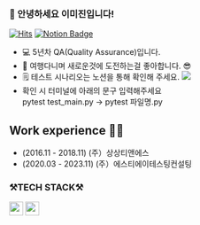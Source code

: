 ### 👋 안녕하세요 이미진입니다!


[![Hits](https://hits.seeyoufarm.com/api/count/incr/badge.svg?url=https%3A%2F%2Fgithub.com%2FJIN352%2Fhit-counter&count_bg=%2379C83D&title_bg=%23555555&icon=&icon_color=%23E7E7E7&title=VISIT&edge_flat=false)](https://hits.seeyoufarm.com)
[![Notion Badge](http://img.shields.io/badge/Notion-111111?style=flat-square&logo=Notion&link=https://www.notion.so/e10261502958481483e27161106e84ee?pvs=4)](https://www.notion.so/e10261502958481483e27161106e84ee?pvs=4)


* 💻 5년차 QA(Quality Assurance)입니다.
* 🧳 여행다니며 새로운것에 도전하는걸 좋아합니다. 😎 
* 🗒️ 테스트 시나리오는 노션을 통해 확인해 주세요.
  <code><a href="https://www.notion.so/e10261502958481483e27161106e84ee?pvs=4"><img src="http://img.shields.io/badge/Notion-111111?style=flat-square&logo=Notion&link=https://www.notion.so/e10261502958481483e27161106e84ee?pvs=4"/></a></code>
* 확인 시 터미널에 아래의 문구 입력해주세요<br/>
  pytest test_main.py -> pytest 파일명.py


## Work experience 🤹‍♀️
- (2016.11 - 2018.11) (주）상상티앤에스
- (2020.03 - 2023.11) (주）에스티에이테스팅컨설팅


<h3> ⚒️TECH STACK⚒️</h3>


<code><img height="25" img src="https://img.shields.io/badge/Selenium-43B02A?style=flat-square&logo=Selenium&logoColor=white"/></a></code>   <code><img height="25" img src="https://img.shields.io/badge/Python-3766AB?style=flat-square&logo=Python&logoColor=white"/></a></code>
